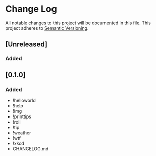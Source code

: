 # Change Log
All notable changes to this project will be documented in this file.
This project adheres to [Semantic Versioning](http://semver.org/).

## [Unreleased]
### Added


## [0.1.0]
### Added
- !helloworld
- !help
- !img
- !printtips
- !roll
- !tip
- !weather
- !wtf
- !xkcd
- CHANGELOG.md